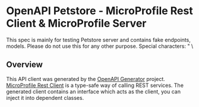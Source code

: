 # OpenAPI Petstore - MicroProfile Rest Client & MicroProfile Server

This spec is mainly for testing Petstore server and contains fake endpoints, models. Please do not use this for any other purpose. Special characters: \" \\

## Overview
This API client was generated by the [OpenAPI Generator](https://openapi-generator.tech) project.
[MicroProfile Rest Client](https://github.com/eclipse/microprofile-rest-client) is a type-safe way of calling
REST services. The generated client contains an interface which acts as the client, you can inject it into dependent classes.

